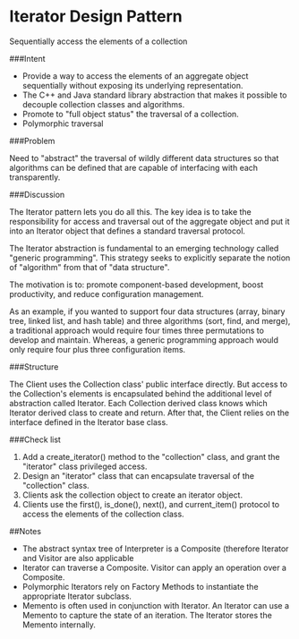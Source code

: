 # Iterator Design Pattern

Sequentially access the elements of a collection

###Intent

- Provide a way to access the elements of an aggregate object sequentially without exposing its underlying representation.
- The C++ and Java standard library abstraction that makes it possible to decouple collection classes and algorithms.
- Promote to "full object status" the traversal of a collection.
- Polymorphic traversal

###Problem

Need to "abstract" the traversal of wildly different data structures so that algorithms can be defined that are capable of interfacing with each transparently.

###Discussion

The Iterator pattern lets you do all this. The key idea is to take the responsibility for access and traversal out of the aggregate object and put it into an Iterator object that defines a standard traversal protocol.

The Iterator abstraction is fundamental to an emerging technology called "generic programming". This strategy seeks to explicitly separate the notion of "algorithm" from that of "data structure".

The motivation is to: promote component-based development, boost productivity, and reduce configuration management.

As an example, if you wanted to support four data structures (array, binary tree, linked list, and hash table) and three algorithms (sort, find, and merge), a traditional approach would require four times three permutations to develop and maintain. Whereas, a generic programming approach would only require four plus three configuration items.

###Structure

The Client uses the Collection class' public interface directly. But access to the Collection's elements is encapsulated behind the additional level of abstraction called Iterator. Each Collection derived class knows which Iterator derived class to create and return. After that, the Client relies on the interface defined in the Iterator base class.

###Check list

1. Add a create_iterator() method to the "collection" class, and grant the "iterator" class privileged access.
2. Design an "iterator" class that can encapsulate traversal of the "collection" class.
3. Clients ask the collection object to create an iterator object.
4. Clients use the first(), is_done(), next(), and current_item() protocol to access the elements of the collection class.

##Notes

- The abstract syntax tree of Interpreter is a Composite (therefore Iterator and Visitor are also applicable
- Iterator can traverse a Composite. Visitor can apply an operation over a Composite.
- Polymorphic Iterators rely on Factory Methods to instantiate the appropriate Iterator subclass.
- Memento is often used in conjunction with Iterator. An Iterator can use a Memento to capture the state of an iteration. The Iterator stores the Memento internally.

